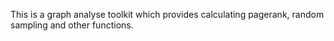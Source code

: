 This is a graph analyse toolkit which provides calculating pagerank, random sampling and other functions.

